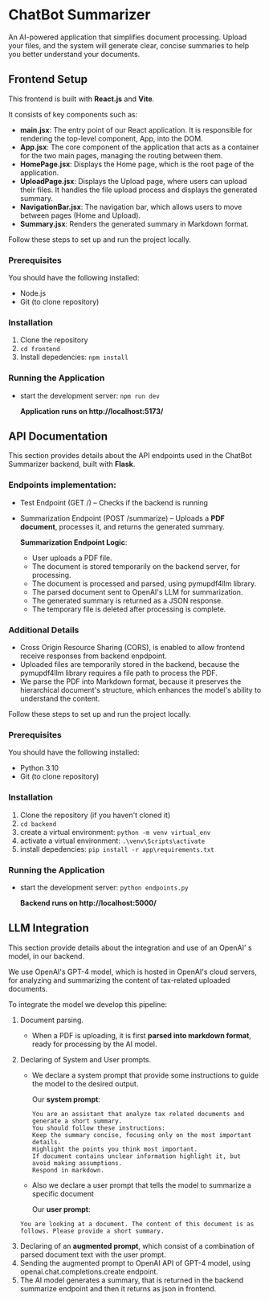 # ChatBot Summarizer

An AI-powered application that simplifies document processing. Upload your files, and the system will generate clear, concise summaries to help you better understand your documents.

## Frontend Setup
This frontend is built with **React.js** and **Vite**.

It consists of key components such as:
- **main.jsx**: The entry point of our React application. It is responsible for rendering the top-level component, App, into the DOM.
- **App.jsx**: The core component of the application that acts as a container for the two main pages, managing the routing between them.
- **HomePage.jsx**: Displays the Home page, which is the root page of the application.
- **UploadPage.jsx**: Displays the Upload page, where users can upload their files. It handles the file upload process and displays the generated summary.
- **NavigationBar.jsx**: The navigation bar, which allows users to move between pages (Home and Upload).
- **Summary.jsx**: Renders the generated summary in Markdown format.


Follow these steps to set up and run the project locally.

### Prerequisites
You should have the following installed:
- Node.js
- Git (to clone repository)

### Installation
1) Clone the repository
2) `cd frontend`
3) Install depedencies: `npm install`

### Running the Application
- start the development server: `npm run dev`  

  **Application runs on http://localhost:5173/**

## API Documentation

This section provides details about the API endpoints used in the ChatBot Summarizer backend, built with **Flask**.

### Endpoints implementation:
- Test Endpoint (GET /) – Checks if the backend is running
- Summarization Endpoint (POST /summarize) – Uploads a **PDF document**, processes it, and returns the generated summary.

  **Summarization Endpoint Logic**:
  - User uploads a PDF file.
  - The document is stored temporarily on the backend server, for processing.
  - The document is processed and parsed, using pymupdf4llm library.
  - The parsed document sent to OpenAI's LLM for summarization.
  - The generated summary is returned as a JSON response.
  - The temporary file is deleted after processing is complete.
 
### Additional Details
- Cross Origin Resource Sharing (CORS), is enabled to allow frontend receive responses from backend enpdpoint.
- Uploaded files are temporarily stored in the backend, because the pymupdf4llm library requires a file path to process the PDF.
- We parse the PDF into Markdown format, because it preserves the hierarchical document's structure, which enhances the model's ability to understand the content.

Follow these steps to set up and run the project locally.

### Prerequisites
You should have the following installed:
- Python 3.10
- Git (to clone repository)

### Installation
1) Clone the repository (if you haven't cloned it)
2) `cd backend`
3) create a virtual environment: `python -m venv virtual_env`
4) activate a virtual environment: `.\venv\Scripts\activate`
5) install depedencies: `pip install -r app\requirements.txt`
   

### Running the Application
- start the development server: `python endpoints.py`

  **Backend runs on http://localhost:5000/**

## LLM Integration

This section provide details about the integration and use of an OpenAI' s model, in our backend.

We use OpenAI's GPT-4 model, which is hosted in OpenAI's cloud servers, for analyzing and summarizing the content of tax-related uploaded documents.

To integrate the model we develop this pipeline:
1. Document parsing.
   - When a PDF is uploading, it is first **parsed into markdown format**, ready for processing by the AI model.
2. Declaring of System and User prompts.
   - We declare a system prompt that provide some instructions to guide the model to the desired output.
  
     Our **system prompt**:
   
      ```
      You are an assistant that analyze tax related documents and generate a short summary.
      You should follow these instructions:
      Keep the summary concise, focusing only on the most important details.
      Highlight the points you think most important. 
      If document contains unclear information highlight it, but avoid making assumptions.
      Respond in markdown.
   - Also we declare a user prompt that tells the model to summarize a specific document
  
     Our **user prompt**:
     
   `You are looking at a document. The content of this document is as follows. Please provide a short summary.`
   
3) Declaring of an **augmented prompt**, which consist of a combination of parsed document text with the user prompt.   
4) Sending the augmented prompt to OpenAI API of GPT-4 model, using openai.chat.completions.create endpoint.
5) The AI model generates a summary, that is returned in the backend summarize endpoint and then it returns as json in frontend.





